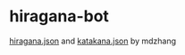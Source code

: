 # hiragana-bot
[hiragana.json](https://gist.github.com/mdzhang/899a427eb3d0181cd762#file-hiragana-json) and [katakana.json](https://gist.github.com/mdzhang/53b362cadebf2785ca43) by mdzhang
